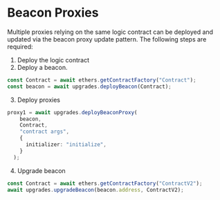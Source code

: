 # Beacon Proxies

Multiple proxies relying on the same logic contract can be deployed and updated via the beacon proxy update pattern. The following steps are required:
1. Deploy the logic contract
2. Deploy a beacon. 
```typescript
const Contract = await ethers.getContractFactory("Contract");
const beacon = await upgrades.deployBeacon(Contract);
```
3. Deploy proxies
```typescript
proxy1 = await upgrades.deployBeaconProxy(
    beacon,
    Contract,
    "contract args",
    {
      initializer: "initialize",
    }
  );
```
4. Upgrade beacon
```typescript
const Contract = await ethers.getContractFactory("ContractV2");
await upgrades.upgradeBeacon(beacon.address, ContractV2);
```
